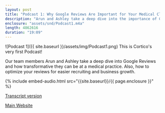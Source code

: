 ```yaml
---
layout: post
title: "Podcast 1: Why Google Reviews Are Important for Your Medical Clinic"
description: "Arun and Ashley take a deep dive into the importance of Google reviews."
enclosure: "assets/snd/Podcast1.m4a"
length: 4862616
duration: "19:09"
---
```

![Podcast 1]({{ site.baseurl }}/assets/img/Podcast1.png)
This is Cortico's very first Podcast!

Our team members Arun and Ashley take a deep dive into Google Reviews and how transformative they can be at a medical practice. Also, how to optimize your reviews for easier recruiting and business growth.

{% include embed-audio.html src="{{site.baseurl}}/{{ page.enclosure }}" %}

[Transcript version](https://cortico.health/article/Why-Google-Reviews-Are-Important-for-Your-Medical-Clinic)

[Main Website](https://cortico.health)